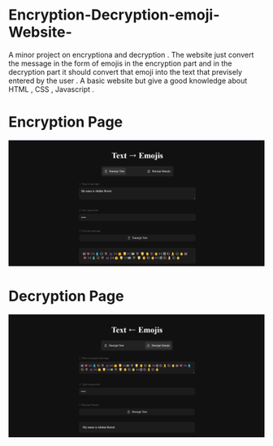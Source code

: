# Encryption-Decryption-emoji-Website-
A minor project on encryptiona and decryption . The website just convert the message in the form of emojis in the encryption part and in the decryption part it should convert that emoji into the text that previsely entered by the user . A basic website but give a good knowledge about HTML , CSS , Javascript .

# Encryption Page 
![image](https://github.com/Akshat-Rwt/Encryption-Decryption-emoji-Website-/blob/main/Encryption%20Page%20.png)

# Decryption Page 
![image](https://github.com/Akshat-Rwt/Encryption-Decryption-emoji-Website-/blob/main/Decryption%20page%20.png)
